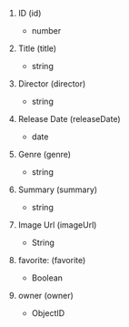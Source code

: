 1. ID (id)
    - number

1. Title (title)
    - string

2. Director (director)
    - string

3. Release Date (releaseDate)
    - date

4. Genre (genre)
    - string

5. Summary (summary)
    - string

6. Image Url (imageUrl)
    - String

7. favorite: (favorite)
    - Boolean

8. owner (owner)
    - ObjectID